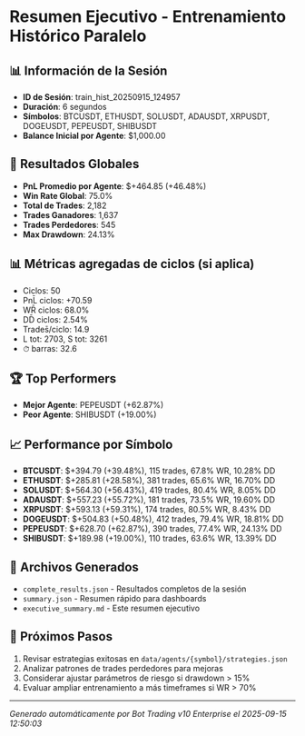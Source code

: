 # Resumen Ejecutivo - Entrenamiento Histórico Paralelo

## 📊 Información de la Sesión
- **ID de Sesión**: train_hist_20250915_124957
- **Duración**: 6 segundos
- **Símbolos**: BTCUSDT, ETHUSDT, SOLUSDT, ADAUSDT, XRPUSDT, DOGEUSDT, PEPEUSDT, SHIBUSDT
- **Balance Inicial por Agente**: $1,000.00

## 🎯 Resultados Globales
- **PnL Promedio por Agente**: $+464.85 (+46.48%)
- **Win Rate Global**: 75.0%
- **Total de Trades**: 2,182
- **Trades Ganadores**: 1,637
- **Trades Perdedores**: 545
- **Max Drawdown**: 24.13%

## 📊 Métricas agregadas de ciclos (si aplica)
- Ciclos: 50
- PnL̄ ciclos: +70.59
- WR̄ ciclos: 68.0%
- DD̄ ciclos: 2.54%
- Trades̄/ciclo: 14.9
- L tot: 2703, S tot: 3261
- ⏱̄ barras: 32.6


## 🏆 Top Performers
- **Mejor Agente**: PEPEUSDT (+62.87%)
- **Peor Agente**: SHIBUSDT (+19.00%)

## 📈 Performance por Símbolo
- **BTCUSDT**: $+394.79 (+39.48%), 115 trades, 67.8% WR, 10.28% DD
- **ETHUSDT**: $+285.81 (+28.58%), 381 trades, 65.6% WR, 16.70% DD
- **SOLUSDT**: $+564.30 (+56.43%), 419 trades, 80.4% WR, 8.05% DD
- **ADAUSDT**: $+557.23 (+55.72%), 181 trades, 73.5% WR, 19.60% DD
- **XRPUSDT**: $+593.13 (+59.31%), 174 trades, 80.5% WR, 8.43% DD
- **DOGEUSDT**: $+504.83 (+50.48%), 412 trades, 79.4% WR, 18.81% DD
- **PEPEUSDT**: $+628.70 (+62.87%), 390 trades, 77.4% WR, 24.13% DD
- **SHIBUSDT**: $+189.98 (+19.00%), 110 trades, 63.6% WR, 13.39% DD

## 📁 Archivos Generados
- `complete_results.json` - Resultados completos de la sesión
- `summary.json` - Resumen rápido para dashboards
- `executive_summary.md` - Este resumen ejecutivo

## 🎯 Próximos Pasos
1. Revisar estrategias exitosas en `data/agents/{symbol}/strategies.json`
2. Analizar patrones de trades perdedores para mejoras
3. Considerar ajustar parámetros de riesgo si drawdown > 15%
4. Evaluar ampliar entrenamiento a más timeframes si WR > 70%

---
*Generado automáticamente por Bot Trading v10 Enterprise el 2025-09-15 12:50:03*
